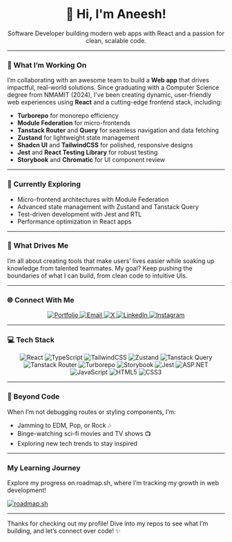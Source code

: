 <div align="center">
  <h1>👋 Hi, I'm Aneesh!</h1>
  <p>Software Developer building modern web apps with React and a passion for clean, scalable code.</p>
</div>

---

### 🚀 What I’m Working On

I’m collaborating with an awesome team to build a **Web app** that drives impactful, real-world solutions. Since graduating with a Computer Science degree from NMAMIT (2024), I’ve been creating dynamic, user-friendly web experiences using **React** and a cutting-edge frontend stack, including:

- **Turborepo** for monorepo efficiency
- **Module Federation** for micro-frontends
- **Tanstack Router** and **Query** for seamless navigation and data fetching
- **Zustand** for lightweight state management
- **Shadcn UI** and **TailwindCSS** for polished, responsive designs
- **Jest** and **React Testing Library** for robust testing
- **Storybook** and **Chromatic** for UI component review

---

### 🧠 Currently Exploring

- Micro-frontend architectures with Module Federation
- Advanced state management with Zustand and Tanstack Query
- Test-driven development with Jest and RTL
- Performance optimization in React apps

---

### 🎯 What Drives Me

I’m all about creating tools that make users’ lives easier while soaking up knowledge from talented teammates. My goal? Keep pushing the boundaries of what I can build, from clean code to intuitive UIs.

---

### 🌐 Connect With Me

<div align="center">
  <a href="https://react-portfolio-website-wheat-sigma.vercel.app/">
    <img src="https://img.shields.io/badge/Portfolio-000000?logo=vercel&logoColor=white" alt="Portfolio" />
  </a>
  <a href="mailto:aneeshram19@gmail.com">
    <img src="https://img.shields.io/badge/Email-aneeshram19@gmail.com-D14836?logo=gmail&logoColor=white" alt="Email" />
  </a>
  <a href="https://x.com/@aneesh_ram01">
    <img src="https://img.shields.io/badge/X-@aneesh_ram01-black?logo=x&logoColor=white" alt="X" />
  </a>
  <a href="https://linkedin.com/in/aneeshram-bhat-364a82249">
    <img src="https://img.shields.io/badge/LinkedIn-Aneeshram_Bhat-0077B5?logo=linkedin&logoColor=white" alt="LinkedIn" />
  </a>
  <a href="https://instagram.com/aneesh.ram01">
    <img src="https://img.shields.io/badge/Instagram-aneesh.ram01-E4405F?logo=instagram&logoColor=white" alt="Instagram" />
  </a>
</div>

---

### 💻 Tech Stack

<div align="center">
  <img src="https://img.shields.io/badge/React-61DAFB?logo=react&logoColor=black&style=flat-square" alt="React" />
  <img src="https://img.shields.io/badge/TypeScript-3178C6?logo=typescript&logoColor=white&style=flat-square" alt="TypeScript" />
  <img src="https://img.shields.io/badge/Tailwind_CSS-38B2AC?logo=tailwind-css&logoColor=white&style=flat-square" alt="TailwindCSS" />
  <img src="https://img.shields.io/badge/Zustand-000000?logo=react&logoColor=white&style=flat-square" alt="Zustand" />
  <img src="https://img.shields.io/badge/Tanstack_Query-FF4154?logo=react-query&logoColor=white&style=flat-square" alt="Tanstack Query" />
  <img src="https://img.shields.io/badge/Tanstack_Router-000000?logo=react-router&logoColor=white&style=flat-square" alt="Tanstack Router" />
  <img src="https://img.shields.io/badge/Turborepo-EF4444?logo=turborepo&logoColor=white&style=flat-square" alt="Turborepo" />
  <img src="https://img.shields.io/badge/Storybook-FF4785?logo=storybook&logoColor=white&style=flat-square" alt="Storybook" />
  <img src="https://img.shields.io/badge/Jest-C21325?logo=jest&logoColor=white&style=flat-square" alt="Jest" />
  <img src="https://img.shields.io/badge/ASP.NET-512BD4?logo=dotnet&logoColor=white&style=flat-square" alt="ASP.NET" />
  <img src="https://img.shields.io/badge/JavaScript-F7DF1E?logo=javascript&logoColor=black&style=flat-square" alt="JavaScript" />
  <img src="https://img.shields.io/badge/HTML5-E34F26?logo=html5&logoColor=white&style=flat-square" alt="HTML5" />
  <img src="https://img.shields.io/badge/CSS3-1572B6?logo=css3&logoColor=white&style=flat-square" alt="CSS3" />
</div>

---

### 🎸 Beyond Code

When I’m not debugging routes or styling components, I’m:
- Jamming to EDM, Pop, or Rock 🎶
- Binge-watching sci-fi movies and TV shows 📺
- Exploring new tech trends to stay inspired

---

### My Learning Journey

Explore my progress on roadmap.sh, where I’m tracking my growth in web development!

[![roadmap.sh](https://roadmap.sh/card/wide/66daac6bc46f68d0528a05d0?variant=dark&roadmaps=66e163a3ee0aa6b8519881d0%2Creact)](https://roadmap.sh)

---

Thanks for checking out my profile! Dive into my repos to see what I’m building, and let’s connect over code! ✨
